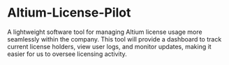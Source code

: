 # Altium-License-Pilot
 A lightweight software tool for managing Altium license usage more seamlessly within the company. This tool will provide a dashboard to track current license holders, view user logs, and monitor updates, making it easier for us to oversee licensing activity.
